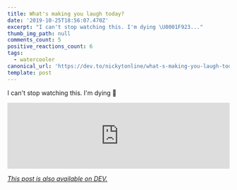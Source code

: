 ```yaml
---
title: What's making you laugh today?
date: '2019-10-25T18:56:07.470Z'
excerpt: "I can't stop watching this. I'm dying \U0001F923..."
thumb_img_path: null
comments_count: 5
positive_reactions_count: 6
tags:
  - watercooler
canonical_url: 'https://dev.to/nickytonline/what-s-making-you-laugh-today-2nk3'
template: post
---
```


I can't stop watching this. I'm dying 🤣

<iframe class="liquidTag" src="https://dev.to/embed/twitter?args=1187760247663927296" style="border: 0; width: 100%;"></iframe>

_[This post is also available on DEV.](https://dev.to/nickytonline/what-s-making-you-laugh-today-2nk3)_

<script>
const parent = document.getElementsByTagName('head')[0];
const script = document.createElement('script');
script.type = 'text/javascript';
script.src = 'https://cdnjs.cloudflare.com/ajax/libs/iframe-resizer/4.1.1/iframeResizer.min.js';
script.charset = 'utf-8';
script.onload = function() {
    window.iFrameResize({}, '.liquidTag');
};
parent.appendChild(script);
</script>
